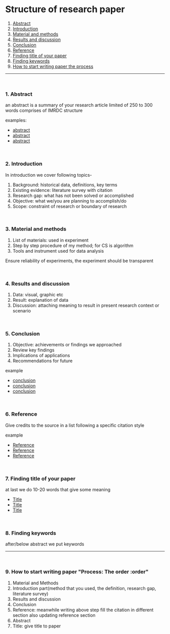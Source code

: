 # Structure of research paper

1. [Abstract](#1)
2. [Introduction](#2)
3. [Material and methods](#3)
4. [Results and discussion](#4)
5. [Conclusion](#5)
6. [Reference](#6)
7. [Finding title of your paper](#7)
8. [Finding keywords](#8)
9. [How to start writing paper the process](#9)

---

<br>

### 1. Abstract<a id='1'></a>

an abstract is a summary of your research article limited of 250 to 300 words comprises of IMRDC structure

examples:

- [abstract](https://github.com/joysmith/Writing-research-paper/blob/main/resource/assets/paper/01%20abstract/01%20%20Data%20Dissemination%20Protocol%20for%20Mobile%20Sink%20in%20Wireless%20Sensor.pdf)
- [abstract](https://github.com/joysmith/Writing-research-paper/blob/main/resource/assets/paper/01%20abstract/02%20.pdf)
- [abstract](https://github.com/joysmith/Writing-research-paper/blob/main/resource/assets/paper/01%20abstract/03%20MSGR_A_Mode-Switched_Grid-based_Sustainable_Routin.pdf)

<br>

### 2. Introduction<a id='2'></a>

In introduction we cover following topics-

1. Background: historical data, definitions, key terms
2. Existing evidence: literature survey with citation
3. Research gap: what has not been solved or accomplished
4. Objective: what we/you are planning to accomplish/do
5. Scope: constraint of research or boundary of research

<br>

### 3. Material and methods<a id='3'></a>

1. List of materials: used in experiment
2. Step by step procedure of my method; for CS is algorithm
3. Tools and instrument used for data analysis

Ensure reliability of experiments, the experiment should be transparent

<br>

### 4. Results and discussion<a id='4'></a>

1. Data: visual, graphic etc
2. Result: explanation of data
3. Discussion: attaching meaning to result in present research context or scenario

<br>

### 5. Conclusion<a id='5'></a>

1. Objective: achievements or findings we approached
2. Review key findings
3. Implications of applications
4. Recommendations for future

example

- [conclusion](https://github.com/joysmith/Writing-research-paper/blob/main/resource/assets/paper/05%20conclusion/01%20%20Data%20Dissemination%20Protocol%20for%20Mobile%20Sink%20in%20Wireless%20Sensor.pdf)
- [conclusion](https://github.com/joysmith/Writing-research-paper/blob/main/resource/assets/paper/05%20conclusion/02%20.pdf)
- [conclusion](https://github.com/joysmith/Writing-research-paper/blob/main/resource/assets/paper/05%20conclusion/03%20MSGR_A_Mode-Switched_Grid-based_Sustainable_Routin.pdf)

<br>

### 6. Reference<a id='6'></a>

Give credits to the source in a list following a specific citation style

example

- [Reference](https://github.com/joysmith/Writing-research-paper/blob/main/resource/assets/paper/06%20reference/01%20%20Data%20Dissemination%20Protocol%20for%20Mobile%20Sink%20in%20Wireless%20Sensor.pdf)
- [Reference](https://github.com/joysmith/Writing-research-paper/blob/main/resource/assets/paper/06%20reference/02%20.pdf)
- [Reference](https://github.com/joysmith/Writing-research-paper/blob/main/resource/assets/paper/06%20reference/03%20MSGR_A_Mode-Switched_Grid-based_Sustainable_Routin.pdf)

<br>

### 7. Finding title of your paper<a id='7'></a>

at last we do 10-20 words that give some meaning

- [Title](https://github.com/joysmith/Writing-research-paper/blob/main/resource/assets/paper/07%20title/01%20%20Data%20Dissemination%20Protocol%20for%20Mobile%20Sink%20in%20Wireless%20Sensor.pdf)
- [Title](https://github.com/joysmith/Writing-research-paper/blob/main/resource/assets/paper/07%20title/02%20.pdf)
- [Title](https://github.com/joysmith/Writing-research-paper/blob/main/resource/assets/paper/07%20title/03%20MSGR_A_Mode-Switched_Grid-based_Sustainable_Routin.pdf)

<br>

### 8. Finding keywords<a id='8'></a>

after/below abstract we put keywords

---

<br>

### 9. How to start writing paper "Process: The order :order"

1. Material and Methods
2. Introduction part(method that you used, the definition, research gap, literature survey)
3. Results and discussion
4. Conclusion
5. Reference: meanwhile writing above step fill the citation in different section also updating reference section
6. Abstract
7. Title: give title to paper
